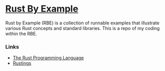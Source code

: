 # [Rust By Example](https://doc.rust-lang.org/rust-by-example/index.html)

Rust by Example (RBE) is a collection of runnable examples that illustrate various Rust concepts and standard libraries.  This is a repo of my coding within the RBE.

### Links

* [The Rust Programming Language](https://doc.rust-lang.org/stable/book/title-page.html)
* [Rustings](https://github.com/rust-lang/rustlings)
